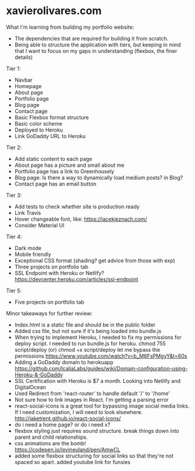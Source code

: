 # xavierolivares.com

What I'm learning from building my portfolio website:

- The dependencies that are required for building it from scratch.
- Being able to structure the application with tiers, but keeping in mind that I want to focus on my gaps in understanding (flexbox, the finer details)

Tier 1:

- Navbar
- Homepage
- About page
- Portfolio page
- Blog page
- Contact page
- Basic Flexbox format structure
- Basic color scheme
- Deployed to Heroku
- Link GoDaddy URL to Heroku

Tier 2:

- Add static content to each page
- About page has a picture and small about me
- Portfolio page has a link to Greenhousely
- Blog page: Is there a way to dynamically load medium posts? in Blog?
- Contact page has an email button

Tier 3:

- Add tests to check whether site is production ready
- Link Travis
- Hover changeable font, like: https://jacekjeznach.com/
- Consider Material UI

Tier 4:

- Dark mode
- Mobile friendly
- Exceptional CSS format (shading? get advice from those with exp)
- Three projects on portfolio tab
- SSL Endpoint with Heroku or Netlify? https://devcenter.heroku.com/articles/ssl-endpoint

Tier 5:

- Five projects on portfolio tab

Minor takeaways for further review:

- Index.html is a static file and should be in the public folder
- Added css file, but not sure if it's being loaded into bundle.js
- When trying to implement Heroku, I needed to fix my permissions for deploy script. I needed to run bundle.js for heroku. chmod 755 script/deploy (or) chmod +x script/deploy let me bypass the permissions
  https://www.youtube.com/watch?v=b_M6FsPMgyY&t=60s
- Adding a GoDaddy domain to herokuapp https://github.com/IcaliaLabs/guides/wiki/Domain-configuration-using-Heroku-&-GoDaddy
- SSL Certification with Heroku is \$7 a month. Looking into Netlify and DigitalOcean
- Used Redirect from 'react-router' to handle default '/' to '/home'
- Not sure how to link images in React. I'm getting a parsing error
- react-social-icons is a great tool for bypassing image social media links. If I need customization, I will need to look elsewhere. http://jaketrent.github.io/react-social-icons/
- do i need a home page? or do i need x?
- flexbox styling just requires sound structure. break things down into parent and child relationships.
- css animations are the bomb! https://codepen.io/levineuland/pen/AmwCL
- added some flexbox structuring for social links so that they're not spaced so apart. added youtube link for funsies
